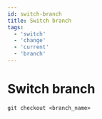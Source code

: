 ```yaml
---
id: switch-branch
title: Switch branch
tags:
  - 'switch'
  - 'change'
  - 'current'
  - 'branch'
---
```


# Switch branch

```shell
git checkout <branch_name>
```
